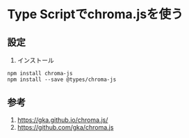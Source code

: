 # Type Scriptでchroma.jsを使う

## 設定
1. インストール
```
npm install chroma-js
npm install --save @types/chroma-js
```

## 参考
1. https://gka.github.io/chroma.js/
2. https://github.com/gka/chroma.js
